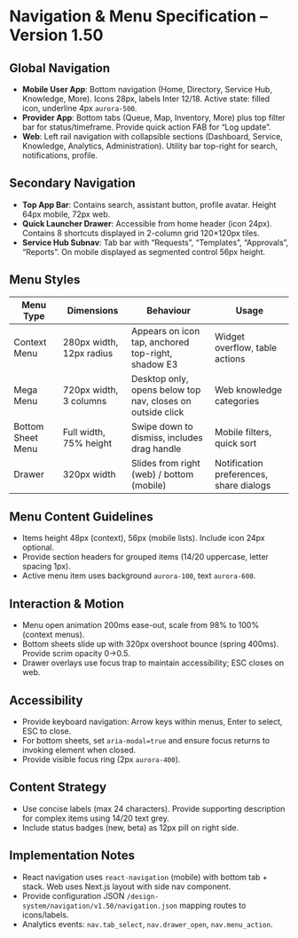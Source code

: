 # Navigation & Menu Specification – Version 1.50

## Global Navigation
- **Mobile User App**: Bottom navigation (Home, Directory, Service Hub, Knowledge, More). Icons 28px, labels Inter 12/18. Active state: filled icon, underline 4px `aurora-500`.
- **Provider App**: Bottom tabs (Queue, Map, Inventory, More) plus top filter bar for status/timeframe. Provide quick action FAB for “Log update”.
- **Web**: Left rail navigation with collapsible sections (Dashboard, Service, Knowledge, Analytics, Administration). Utility bar top-right for search, notifications, profile.

## Secondary Navigation
- **Top App Bar**: Contains search, assistant button, profile avatar. Height 64px mobile, 72px web.
- **Quick Launcher Drawer**: Accessible from home header (icon 24px). Contains 8 shortcuts displayed in 2-column grid 120×120px tiles.
- **Service Hub Subnav**: Tab bar with “Requests”, “Templates”, “Approvals”, “Reports”. On mobile displayed as segmented control 56px height.

## Menu Styles
| Menu Type | Dimensions | Behaviour | Usage |
| --- | --- | --- | --- |
| Context Menu | 280px width, 12px radius | Appears on icon tap, anchored top-right, shadow E3 | Widget overflow, table actions |
| Mega Menu | 720px width, 3 columns | Desktop only, opens below top nav, closes on outside click | Web knowledge categories |
| Bottom Sheet Menu | Full width, 75% height | Swipe down to dismiss, includes drag handle | Mobile filters, quick sort |
| Drawer | 320px width | Slides from right (web) / bottom (mobile) | Notification preferences, share dialogs |

## Menu Content Guidelines
- Items height 48px (context), 56px (mobile lists). Include icon 24px optional.
- Provide section headers for grouped items (14/20 uppercase, letter spacing 1px).
- Active menu item uses background `aurora-100`, text `aurora-600`.

## Interaction & Motion
- Menu open animation 200ms ease-out, scale from 98% to 100% (context menus).
- Bottom sheets slide up with 320px overshoot bounce (spring 400ms). Provide scrim opacity 0→0.5.
- Drawer overlays use focus trap to maintain accessibility; ESC closes on web.

## Accessibility
- Provide keyboard navigation: Arrow keys within menus, Enter to select, ESC to close.
- For bottom sheets, set `aria-modal=true` and ensure focus returns to invoking element when closed.
- Provide visible focus ring (2px `aurora-400`).

## Content Strategy
- Use concise labels (max 24 characters). Provide supporting description for complex items using 14/20 text grey.
- Include status badges (new, beta) as 12px pill on right side.

## Implementation Notes
- React navigation uses `react-navigation` (mobile) with bottom tab + stack. Web uses Next.js layout with side nav component.
- Provide configuration JSON `/design-system/navigation/v1.50/navigation.json` mapping routes to icons/labels.
- Analytics events: `nav.tab_select`, `nav.drawer_open`, `nav.menu_action`.
